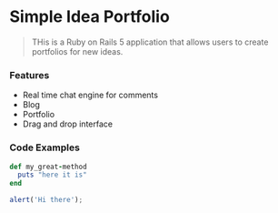 # Simple Idea Portfolio

> THis is a Ruby on Rails 5 application that allows users to create portfolios for new ideas.

### Features

- Real time chat engine for comments
- Blog
- Portfolio
- Drag and drop interface

### Code Examples

```ruby
def my_great-method
  puts "here it is"
end
```

```javascript
alert('Hi there');
```